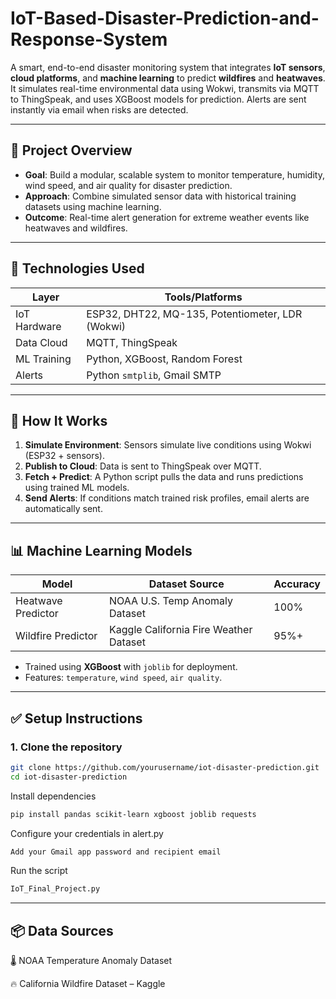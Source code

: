 # IoT-Based-Disaster-Prediction-and-Response-System

A smart, end-to-end disaster monitoring system that integrates **IoT sensors**, **cloud platforms**, and **machine learning** to predict **wildfires** and **heatwaves**. It simulates real-time environmental data using Wokwi, transmits via MQTT to ThingSpeak, and uses XGBoost models for prediction. Alerts are sent instantly via email when risks are detected.

---

## 🚀 Project Overview

- **Goal**: Build a modular, scalable system to monitor temperature, humidity, wind speed, and air quality for disaster prediction.
- **Approach**: Combine simulated sensor data with historical training datasets using machine learning.
- **Outcome**: Real-time alert generation for extreme weather events like heatwaves and wildfires.

---

## 🔧 Technologies Used

| Layer        | Tools/Platforms                                  |
|--------------|--------------------------------------------------|
| IoT Hardware | ESP32, DHT22, MQ-135, Potentiometer, LDR (Wokwi) |
| Data Cloud   | MQTT, ThingSpeak                                  |
| ML Training  | Python, XGBoost, Random Forest             |
| Alerts       | Python `smtplib`, Gmail SMTP                      |

---

## 📡 How It Works

1. **Simulate Environment**: Sensors simulate live conditions using Wokwi (ESP32 + sensors).
2. **Publish to Cloud**: Data is sent to ThingSpeak over MQTT.
3. **Fetch + Predict**: A Python script pulls the data and runs predictions using trained ML models.
4. **Send Alerts**: If conditions match trained risk profiles, email alerts are automatically sent.

---

## 📊 Machine Learning Models

| Model               | Dataset Source                        | Accuracy |
|---------------------|----------------------------------------|----------|
| Heatwave Predictor  | NOAA U.S. Temp Anomaly Dataset         | 100%     |
| Wildfire Predictor  | Kaggle California Fire Weather Dataset | 95%+     |

- Trained using **XGBoost** with `joblib` for deployment.
- Features: `temperature`, `wind speed`, `air quality`.

---

## ✅ Setup Instructions

### 1. Clone the repository
```bash
git clone https://github.com/yourusername/iot-disaster-prediction.git
cd iot-disaster-prediction
```

Install dependencies
```bash
pip install pandas scikit-learn xgboost joblib requests
```

Configure your credentials in alert.py
```bash
Add your Gmail app password and recipient email
```

Run the script
```bash 
IoT_Final_Project.py
```

---

## 📦 Data Sources
🌡️ NOAA Temperature Anomaly Dataset

🔥 California Wildfire Dataset – Kaggle
